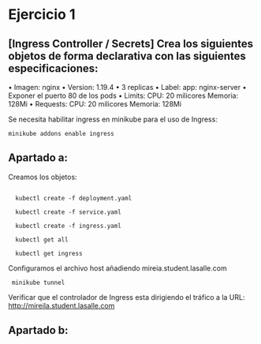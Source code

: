 # Ejercicio 1 
   
 ## [Ingress Controller / Secrets] Crea los siguientes objetos de forma declarativa con las siguientes especificaciones:
• Imagen: nginx
• Version: 1.19.4
• 3 replicas
• Label: app: nginx-server
• Exponer el puerto 80 de los pods
• Limits: CPU: 20 milicores 
          Memoria: 128Mi
• Requests: CPU: 20 milicores 
            Memoria: 128Mi



Se necesita habilitar ingress en minikube para el uso de Ingress:
```
minikube addons enable ingress
````
## Apartado a:

Creamos los objetos:

```

  kubectl create -f deployment.yaml

  kubectl create -f service.yaml

  kubectl create -f ingress.yaml

  kubectl get all

  kubectl get ingress

```

Configuramos el archivo host añadiendo mireia.student.lasalle.com

``` minikube tunnel```


Verificar que el controlador de Ingress esta dirigiendo el tráfico a la URL:
http://mireila.student.lasalle.com

## Apartado b:

